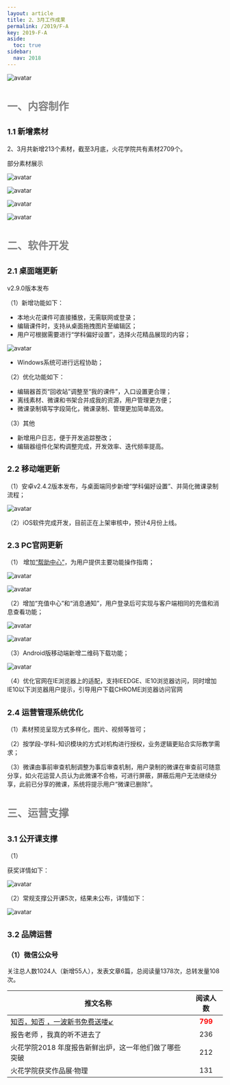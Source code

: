 ```yaml
---
layout: article
title: 2、3月工作成果
permalink: /2019/F-A
key: 2019-F-A
aside:
  toc: true
sidebar:
  nav: 2018
---
```




<bro/><bro/>

![avatar](images/20190300.png)

# <font size="5" color="gray">一、内容制作</font>

## <font size="4" >1.1 新增素材</font>

2、3月共新增213个素材，截至3月底，火花学院共有素材2709个。


部分素材展示

![avatar](images/20190311.png)

![avatar](images/20190312.png)

![avatar](images/20190313.png)

![avatar](images/20190314.png)

# <font size="5" color="gray">二、软件开发</font>

## <font size="4" >2.1 桌面端更新</font>

v2.9.0版本发布

（1）新增功能如下：

- 本地火花课件可直接播放，无需联网或登录；  
- 编辑课件时，支持从桌面拖拽图片至编辑区；
- 用户可根据需要进行“学科偏好设置”，选择火花精品展现的内容；

![avatar](images/20190316.png)

- Windows系统可进行远程协助；

（2）优化功能如下：
- 编辑器首页“回收站”调整至“我的课件”，入口设置更合理；
- 离线素材、微课和书架合并成我的资源，用户管理更方便；
- 微课录制填写字段简化，微课录制、管理更加简单高效。

（3）其他
- 新增用户日志，便于开发追踪整改；
- 编辑器组件化架构调整完成，开发效率、迭代频率提高。

## <font size="4" >2.2 移动端更新</font>

（1）安卓v2.4.2版本发布，与桌面端同步新增“学科偏好设置”、并简化微课录制流程；

![avatar](images/20190315.png)

（2）iOS软件完成开发，目前正在上架审核中，预计4月份上线。

## <font size="4" >2.3 PC官网更新</font>

（1） 增加[“帮助中心”](https://prod.huohuaschool.com/help/index.html)，为用户提供主要功能操作指南；

![avatar](images/20190320.png)

![avatar](images/20190321.png)

（2）增加“充值中心”和“消息通知”，用户登录后可实现与客户端相同的充值和消息查看功能；

![avatar](images/20190324.png)

![avatar](images/20190323.png)

（3）Android版移动端新增二维码下载功能；

![avatar](images/20190325.png)

（4）优化官网在IE浏览器上的适配，支持IEEDGE、IE10浏览器访问，同时增加IE10以下浏览器用户提示，引导用户下载CHROME浏览器访问官网

## <font size="4" >2.4 运营管理系统优化</font>

（1）素材预览呈现方式多样化，图片、视频等皆可；

（2）按学段-学科-知识模块的方式对机构进行授权，业务逻辑更贴合实际教学需求；

（3）微课由事前审查机制调整为事后审查机制，用户录制的微课在审查前可随意分享，如火花运营人员认为此微课不合格，可进行屏蔽，屏蔽后用户无法继续分享，此前已分享的微课，系统将提示用户“微课已删除”。


# <font size="5" color="gray">三、运营支撑</font>

## <font size="4" >3.1 公开课支撑</font>

（1）

获奖详情如下：

![avatar](images/20190130.png)

（2）常规支撑公开课5次，结果未公布，详情如下：

![avatar](images/20190131.png)

## <font size="4" >3.2 品牌运营</font>

### <font size="3" >（1）微信公众号</font>

关注总人数1024人（新增55人），发表文章6篇，总阅读量1378次，总转发量108次。

| 推文名称 |  阅读人数  | 
|-------------|:------:|
|[知否，知否	，一波新书免费送喽↙](https://mp.weixin.qq.com/s/wPzY5nrYK2FtcRSvIv822Q)| **<font color="red">799</font>** |
|报告老师	，我真的听不进去了| 236 |
|火花学院2018	年度报告新鲜出炉，这一年他们做了哪些突破| 212 |
|火花学院获奖作品展·物理| 131 |
